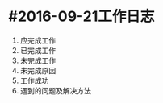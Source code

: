 #2016-09-21工作日志
 ======================

1. 应完成工作
 ![]()
2. 已完成工作
3. 未完成工作
4. 未完成原因
5. 工作成功
6. 遇到的问题及解决方法
